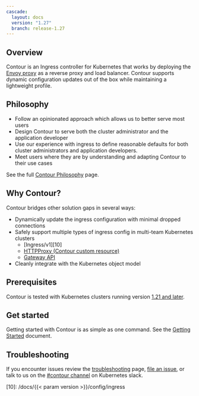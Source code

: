 ```yaml
---
cascade:
  layout: docs
  version: "1.27"
  branch: release-1.27
---
```


## Overview
Contour is an Ingress controller for Kubernetes that works by deploying the [Envoy proxy][1] as a reverse proxy and load balancer.
Contour supports dynamic configuration updates out of the box while maintaining a lightweight profile.

## Philosophy
- Follow an opinionated approach which allows us to better serve most users
- Design Contour to serve both the cluster administrator and the application developer
- Use our experience with ingress to define reasonable defaults for both cluster administrators and application developers.
- Meet users where they are by understanding and adapting Contour to their use cases

See the full [Contour Philosophy][8] page.

## Why Contour?
Contour bridges other solution gaps in several ways:
- Dynamically update the ingress configuration with minimal dropped connections
- Safely support multiple types of ingress config in multi-team Kubernetes clusters
  - [Ingress/v1][10]
  - [HTTPProxy (Contour custom resource)][2]
  - [Gateway API][9]
- Cleanly integrate with the Kubernetes object model

## Prerequisites
Contour is tested with Kubernetes clusters running version [1.21 and later][4].

## Get started
Getting started with Contour is as simple as one command.
See the [Getting Started][3] document.

## Troubleshooting
If you encounter issues review the [troubleshooting][5] page, [file an issue][6], or talk to us on the [#contour channel][7] on Kubernetes slack.

[1]: https://www.envoyproxy.io/
[2]: config/fundamentals.md
[3]: /getting-started
[4]: /resources/compatibility-matrix.md
[5]: /docs/main/troubleshooting
[6]: https://github.com/projectcontour/contour/issues
[7]: https://kubernetes.slack.com/messages/contour
[8]: /resources/philosophy
[9]: guides/gateway-api
[10]: /docs/{{< param version >}}/config/ingress
